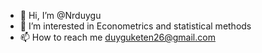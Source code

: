 - 👋 Hi, I’m @Nrduygu
- 👀 I’m interested in Econometrics and statistical methods
- 📫 How to reach me duyguketen26@gmail.com

<!---
Nrduygu/Nrduygu is a ✨ special ✨ repository because its `README.md` (this file) appears on your GitHub profile.
You can click the Preview link to take a look at your changes.
--->
